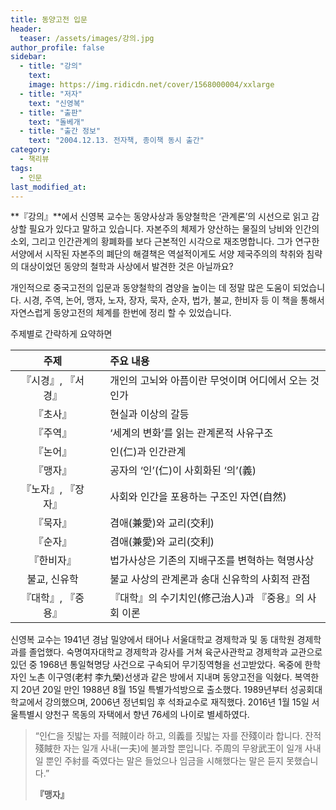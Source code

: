 ```yaml
---
title: 동양고전 입문
header:
  teaser: /assets/images/강의.jpg
author_profile: false
sidebar:
  - title: "강의"
    text:
    image: https://img.ridicdn.net/cover/1568000004/xxlarge
  - title: "저자"
    text: "신영복"
  - title: "출판"
    text: "돌베개"
  - title: "출간 정보"
    text: "2004.12.13. 전자책, 종이책 동시 출간"
category:
  - 책리뷰
tags:
  - 인문
last_modified_at:
---
```


**『강의』**에서 신영복 교수는 동양사상과 동양철학은 ‘관계론’의 시선으로 읽고 감상할 필요가 있다고 말하고 있습니다. 자본주의 체제가 양산하는 물질의 낭비와 인간의 소외, 그리고 인간관계의 황폐화를 보다 근본적인 시각으로 재조명합니다. 그가 연구한 서양에서 시작된 자본주의 폐단의 해결책은 역설적이게도 서양 제국주의의 착취와 침략의 대상이었던 동양의 철학과 사상에서 발견한 것은 아닐까요? 

개인적으로 중국고전의 입문과 동양철학의 겸양을 높이는 데 정말 많은 도움이 되었습니다. 시경, 주역, 논어, 맹자, 노자, 장자, 묵자, 순자, 법가, 불교, 한비자 등 이 책을 통해서 자연스럽게 동양고전의 체계를 한번에 정리 할 수 있었습니다. 

주제별로 간략하게 요약하면

|        주제         |      | 주요 내용                                            |
| :-----------------: | ---- | :--------------------------------------------------- |
| 『시경』, 『서경』  |      | 개인의 고뇌와 아픔이란 무엇이며 어디에서 오는 것인가 |
|      『초사』       |      | 현실과 이상의 갈등                                   |
|      『주역』       |      | ‘세계의 변화’를 읽는 관계론적 사유구조               |
|      『논어』       |      | 인(仁)과 인간관계                                    |
|      『맹자』       |      | 공자의 ‘인’(仁)이 사회화된 ‘의’(義)                  |
| 『노자』,  『장자』 |      | 사회와 인간을 포용하는 구조인 자연(自然)             |
|      『묵자』       |      | 겸애(兼愛)와 교리(交利)                              |
|      『순자』       |      | 겸애(兼愛)와 교리(交利)                              |
|     『한비자』      |      | 법가사상은 기존의 지배구조를 변혁하는 혁명사상       |
|    불교, 신유학     |      | 불교 사상의 관계론과 송대 신유학의 사회적 관점       |
| 『대학』, 『중용』  |      | 『대학』의 수기치인(修己治人)과 『중용』의 사회 이론 |

신영복 교수는 1941년 경남 밀양에서 태어나 서울대학교 경제학과 및 동 대학원 경제학과를 졸업했다. 숙명여자대학교 경제학과 강사를 거쳐 육군사관학교 경제학과 교관으로 있던 중 1968년 통일혁명당 사건으로 구속되어 무기징역형을 선고받았다. 옥중에 한학자인 노촌 이구영(老村 李九榮)선생과 같은 방에서 지내며 동양고전을 익혔다. 복역한 지 20년 20일 만인 1988년 8월 15일 특별가석방으로 출소했다. 1989년부터 성공회대학교에서 강의했으며, 2006년 정년퇴임 후 석좌교수로 재직했다. 2016년 1월 15일 서울특별시 양천구 목동의 자택에서 향년 76세의 나이로 별세하였다.

> “인仁을 짓밟는 자를 적賊이라 하고, 의義를 짓밟는 자를 잔殘이라 합니다. 잔적殘賊한 자는 일개 사내(一夫)에 불과할 뿐입니다. 주周의 무왕武王이 일개 사내일 뿐인 주紂를 죽였다는 말은 들었으나 임금을 시해했다는 말은 듣지 못했습니다.” 
>
> <footer><strong>『맹자』</strong></footer>

